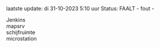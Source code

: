 laatste update: 
di 31-10-2023  5:10   uur 
Status: FAALT - fout - 
<div class="service R">Jenkins</div><div class="service R">mapsrv</div><div class="service R">schijfruimte</div><div class="service R">microstation</div>
